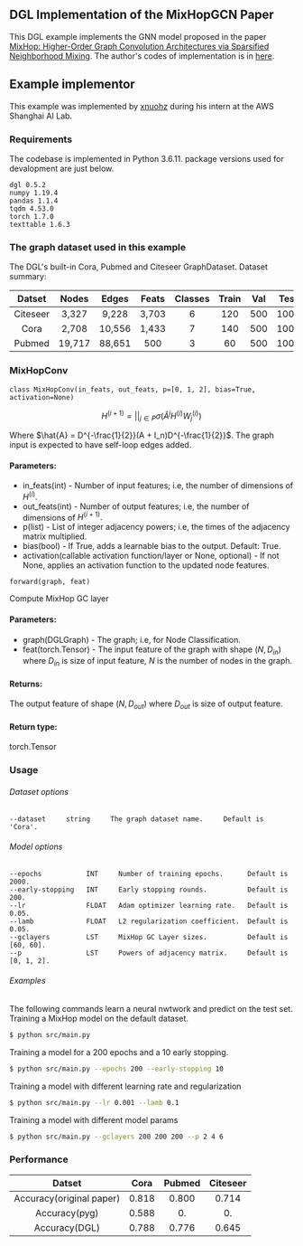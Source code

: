 ## DGL Implementation of the MixHopGCN Paper

This DGL example implements the GNN model proposed in the paper [MixHop: Higher-Order Graph Convolution Architectures via Sparsified Neighborhood Mixing](https://arxiv.org/abs/1905.00067). The author's codes of implementation is in [here](https://github.com/samihaija/mixhop).

## Example implementor

This example was implemented by [xnuohz](https://github.com/xnuohz) during his intern at the AWS Shanghai AI Lab.

### Requirements
The codebase is implemented in Python 3.6.11. package versions used for devalopment are just below.

```
dgl 0.5.2
numpy 1.19.4
pandas 1.1.4
tqdm 4.53.0
torch 1.7.0
texttable 1.6.3
```

### The graph dataset used in this example

The DGL's built-in Cora, Pubmed and Citeseer GraphDataset. Dataset summary:

| Datset | Nodes | Edges | Feats | Classes | Train | Val | Test |
| :-: | :-: | :-: | :-: | :-: | :-: | :-: | :-: |
| Citeseer | 3,327 | 9,228 | 3,703 | 6 | 120 | 500 | 1000 |
| Cora | 2,708 | 10,556 | 1,433 | 7 | 140 | 500 | 1000 |
| Pubmed | 19,717 | 88,651 | 500 | 3 | 60 | 500 | 1000 |

### MixHopConv

```
class MixHopConv(in_feats, out_feats, p=[0, 1, 2], bias=True, activation=None)
```

$$ H^{(i + 1)} = ||_{j \in P} \sigma(\hat{A}^j H^{(i)} W_j^{(i)}) $$

Where $\hat{A} = D^{-\frac{1}{2}}(A + I_n)D^{-\frac{1}{2}}$. The graph input is expected to have self-loop edges added.

#### Parameters:
* in_feats(int) - Number of input features; i.e, the number of dimensions of $H^{(i)}$.
* out_feats(int) - Number of output features; i.e, the number of dimensions of $H^{(i + 1)}.$
* p(list) - List of integer adjacency powers; i.e, the times of the adjacency matrix multiplied.
* bias(bool) - If True, adds a learnable bias to the output. Default: True.
* activation(callable activation function/layer or None, optional) - If not None, applies an activation function to the updated node features.

```
forward(graph, feat)
```
Compute MixHop GC layer

#### Parameters:
* graph(DGLGraph) - The graph; i.e, for Node Classification.
* feat(torch.Tensor) - The input feature of the graph with shape $(N, D_{in})$ where $D_{in}$ is size of input feature, $N$ is the number of nodes in the graph.

#### Returns:
The output feature of shape $(N, D_{out})$ where $D_{out}$ is size of output feature.

#### Return type:
torch.Tensor

### Usage

###### Dataset options
```
--dataset     string     The graph dataset name.     Default is 'Cora'.
```

###### Model options
```
--epochs           INT     Number of training epochs.      Default is 2000.
--early-stopping   INT     Early stopping rounds.          Default is 200.
--lr               FLOAT   Adam optimizer learning rate.   Default is 0.05.
--lamb             FLOAT   L2 regularization coefficient.  Default is 0.05.
--gclayers         LST     MixHop GC Layer sizes.          Default is [60, 60].
--p                LST     Powers of adjacency matrix.     Default is [0, 1, 2].
```

###### Examples

The following commands learn a neural nwtwork and predict on the test set.
Training a MixHop model on the default dataset.
```bash
$ python src/main.py
```
Training a model for a 200 epochs and a 10 early stopping.
```bash
$ python src/main.py --epochs 200 --early-stopping 10
```
Training a model with different learning rate and regularization
```bash
$ python src/main.py --lr 0.001 --lamb 0.1
```
Training a model with different model params
```bash
$ python src/main.py --gclayers 200 200 200 --p 2 4 6
```

### Performance

| Datset | Cora | Pubmed | Citeseer |
| :-: | :-: | :-: | :-: |
| Accuracy(original paper) | 0.818 | 0.800 | 0.714 |
| Accuracy(pyg) | 0.588 | 0. | 0. |
| Accuracy(DGL) | 0.788 | 0.776 | 0.645 |
